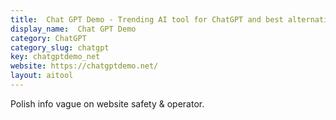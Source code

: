 ```yaml
---
title:  Chat GPT Demo - Trending AI tool for ChatGPT and best alternatives
display_name:  Chat GPT Demo
category: ChatGPT
category_slug: chatgpt
key: chatgptdemo_net
website: https://chatgptdemo.net/
layout: aitool
---
```


Polish info vague on website safety & operator.
